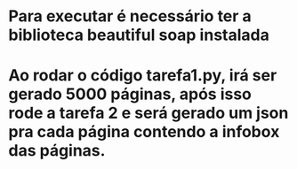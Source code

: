 # Para executar é necessário ter a biblioteca beautiful soap instalada

# Ao rodar o código tarefa1.py, irá ser gerado 5000 páginas, após isso  rode a tarefa 2 e será gerado um json pra cada página contendo a infobox das páginas.